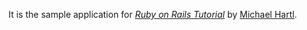 It is the sample application for
[*Ruby on Rails Tutorial*](http://railstutorial.org/)
by [Michael Hartl](http://michaelhartl.com/).
